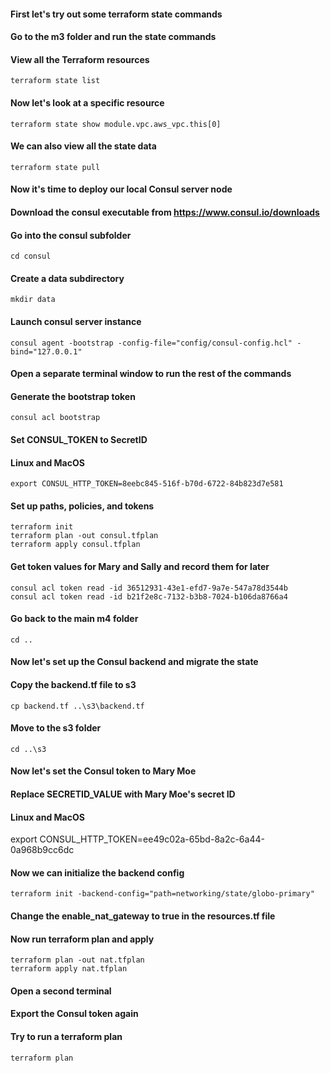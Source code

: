 #### First let's try out some terraform state commands
#### Go to the m3 folder and run the state commands

#### View all the Terraform resources
```
terraform state list
```
#### Now let's look at a specific resource
```
terraform state show module.vpc.aws_vpc.this[0]
```
#### We can also view all the state data
```
terraform state pull
```
#### Now it's time to deploy our local Consul server node
#### Download the consul executable from https://www.consul.io/downloads

#### Go into the consul subfolder
```
cd consul
```
#### Create a data subdirectory
```
mkdir data
```
#### Launch consul server instance
```
consul agent -bootstrap -config-file="config/consul-config.hcl" -bind="127.0.0.1"
```
#### Open a separate terminal window to run the rest of the commands

#### Generate the bootstrap token
```
consul acl bootstrap
```
#### Set CONSUL_TOKEN to SecretID

#### Linux and MacOS
```
export CONSUL_HTTP_TOKEN=8eebc845-516f-b70d-6722-84b823d7e581
```
#### Set up paths, policies, and tokens
```
terraform init
terraform plan -out consul.tfplan
terraform apply consul.tfplan
```
#### Get token values for Mary and Sally and record them for later
```
consul acl token read -id 36512931-43e1-efd7-9a7e-547a78d3544b
consul acl token read -id b21f2e8c-7132-b3b8-7024-b106da8766a4
```
#### Go back to the main m4 folder
```
cd ..
```
#### Now let's set up the Consul backend and migrate the state

#### Copy the backend.tf file to s3
```
cp backend.tf ..\s3\backend.tf
```
#### Move to the s3 folder
```
cd ..\s3
```
#### Now let's set the Consul token to Mary Moe
#### Replace SECRETID_VALUE with Mary Moe's secret ID
#### Linux and MacOS
export CONSUL_HTTP_TOKEN=ee49c02a-65bd-8a2c-6a44-0a968b9cc6dc

#### Now we can initialize the backend config
```
terraform init -backend-config="path=networking/state/globo-primary"
```
#### Change the enable_nat_gateway to true in the resources.tf file

#### Now run terraform plan and apply
```
terraform plan -out nat.tfplan
terraform apply nat.tfplan
```
#### Open a second terminal
#### Export the Consul token again
#### Try to run a terraform plan
```
terraform plan
```